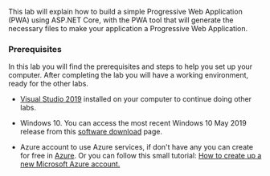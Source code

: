 This lab will explain how to build a simple Progressive Web Application (PWA) using ASP.NET Core, with the PWA tool that will generate the necessary files to make your application a Progressive Web Application.

### Prerequisites

In this lab you will find the prerequisites and steps to help you set up your computer. After completing the lab you will have a working environment, ready for the other labs.

- <a href="https://developer.microsoft.com/windows/downloads" target="_blank">Visual Studio 2019</a> installed on your computer to continue doing other labs.

- Windows 10. You can access the most recent Windows 10 May 2019 release from this <a href="https://www.microsoft.com/software-download/windows10" target="_blank">software download</a> page.

-  Azure account to use Azure services, if don't have any you can create for free in <a href="https://azure.microsoft.com/free/" target="_blank">Azure</a>.
Or you can follow this small tutorial: <a href="https://www.acronis.com/articles/create-microsoft-azure-account/" target="_blank">How to create up a new Microsoft Azure account.</a>
